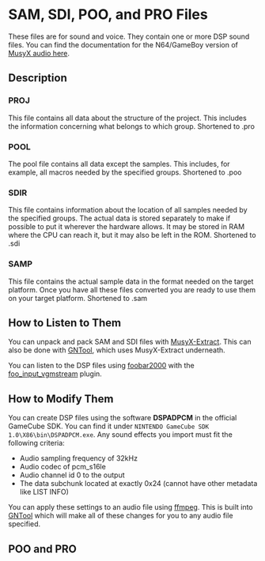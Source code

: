 # SAM, SDI, POO, and PRO Files

These files are for sound and voice. They contain one or more DSP sound files. You can find the documentation for the N64/GameBoy version of [MusyX audio here](https://archive.org/details/MusyXAudioToolsForNintendo64AndGameBoy/).

## Description

### PROJ

This file contains all data about the structure of the project. This includes the information concerning what belongs to which group. Shortened to .pro

### POOL

The pool file contains all data except the samples. This includes, for example, all macros needed by the specified groups. Shortened to .poo

### SDIR

This file contains information about the location of all samples needed by the specified groups. The actual data is stored separately to make if possible to put it wherever the hardware allows. It may be stored in RAM where the CPU can reach it, but it may also be left in the ROM. Shortened to .sdi

### SAMP

This file contains the actual sample data in the format needed on the target platform. Once you have all these files converted you are ready to use them on your target platform. Shortened to .sam

## How to Listen to Them

You can unpack and pack SAM and SDI files with [MusyX-Extract](https://github.com/Nisto/musyx-extract). This can also be done with [GNTool](https://github.com/NicholasMoser/GNTool), which uses MusyX-Extract underneath.

You can listen to the DSP files using [foobar2000](https://www.foobar2000.org/) with the [foo_input_vgmstream](https://github.com/vgmstream/vgmstream/blob/master/doc/USAGE.md#foo_input_vgmstream-foobar2000-plugin) plugin.

## How to Modify Them

You can create DSP files using the software **DSPADPCM** in the official GameCube SDK. You can find it under `NINTENDO GameCube SDK 1.0\X86\bin\DSPADPCM.exe`. Any sound effects you import must fit the following criteria:

* Audio sampling frequency of 32kHz
* Audio codec of pcm_s16le
* Audio channel id 0 to the output
* The data subchunk located at exactly 0x24 (cannot have other metadata like LIST INFO)

You can apply these settings to an audio file using [ffmpeg](https://ffmpeg.org/). This is built into [GNTool](https://github.com/NicholasMoser/GNTool) which will make all of these changes for you to any audio file specified.

## POO and PRO

